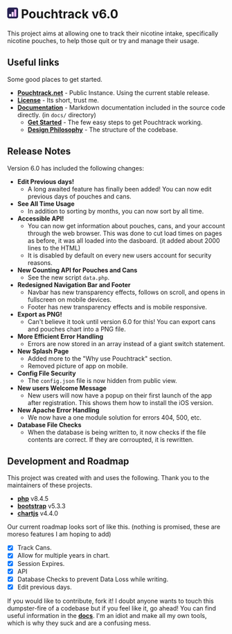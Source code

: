 <h1> <img src="assets/logo.png" height="25px"> Pouchtrack v6.0</h1>

This project aims at allowing one to track their nicotine intake, specifically nicotine pouches, to help those quit or try and manage their usage.

## Useful links

Some good places to get started.

- **<a href="https://pouchtrack.net">Pouchtrack.net</a>** - Public Instance. Using the current stable release.
- **<a href="LICENSE.md">License</a>** - Its short, trust me.
- **<a href="docs/index.md">Documentation</a>** - Markdown documentation included in the source code directly. (in `docs/` directory)
  - **<a href="docs/guides/getting-started.md">Get Started</a>** - The few easy steps to get Pouchtrack working.
  - **<a href="docs/guides/design-philosophy.md">Design Philosophy</a>** - The structure of the codebase.

## Release Notes

Version 6.0 has included the following changes:

- **Edit Previous days!**
  - A long awaited feature has finally been added! You can now edit previous days of pouches and cans.
- **See All Time Usage**
  - In addition to sorting by months, you can now sort by all time.
- **Accessible API!**
  - You can now get information about pouches, cans, and your account through the web browser. This was done to cut load times on pages as before, it was all loaded into the dasboard. (it added about 2000 lines to the HTML)
  - It is disabled by default on every new users account for security reasons.
- **New Counting API for Pouches and Cans**
  - See the new script `data.php`.
- **Redesigned Navigation Bar and Footer**
  - Navbar has new transparency effects, follows on scroll, and opens in fullscreen on mobile devices.
  - Footer has new transparency effects and is mobile responsive.
- **Export as PNG!**
  - Can't believe it took until version 6.0 for this! You can export cans and pouches chart into a PNG file.
- **More Efficient Error Handling**
  - Errors are now stored in an array instead of a giant switch statement.
- **New Splash Page**
  - Added more to the "Why use Pouchtrack" section.
  - Removed picture of app on mobile.
- **Config File Security**
  - The `config.json` file is now hidden from public view.
- **New users Welcome Message**
  - New users will now have a popup on their first launch of the app after registration. This shows them how to install the iOS version.
- **New Apache Error Handling**
  - We now have a one module solution for errors 404, 500, etc.
- **Database File Checks**
  - When the database is being written to, it now checks if the file contents are correct. If they are corroupted, it is rewritten.

## Development and Roadmap

This project was created with and uses the following. Thank you to the maintainers of these projects.

- **<a href="https://www.php.net">php</a>** v8.4.5
- **<a href="https://www.getbootstrap.com">bootstrap</a>** v5.3.3
- **<a href="https://www.chartjs.org">chartjs</a>** v4.4.0

Our current roadmap looks sort of like this. (nothing is promised, these are moreso features I am hoping to add)

- [x] Track Cans.
- [x] Allow for multiple years in chart.
- [x] Session Expires.
- [x] API
- [x] Database Checks to prevent Data Loss while writing.
- [x] Edit previous days.

If you would like to contribute, fork it! I doubt anyone wants to touch this dumpster-fire of a codebase but if you feel like it, go ahead!
You can find useful information in the **[docs](docs/index.md)**. I'm an idiot and make all my own tools, which is why they suck and are a confusing mess.

